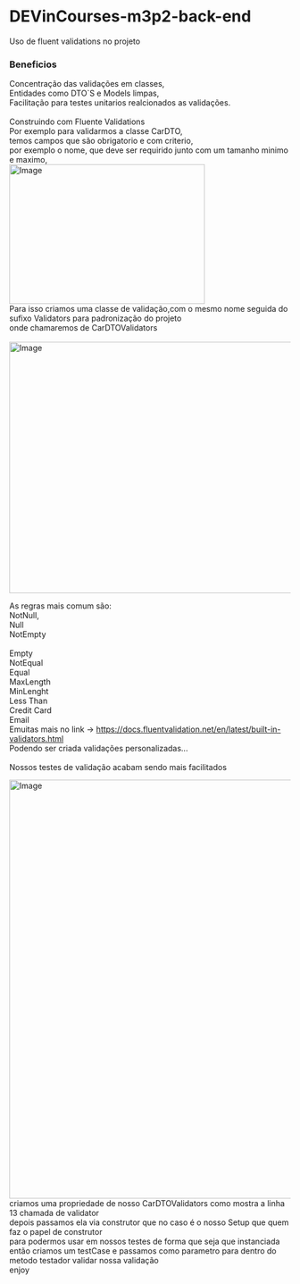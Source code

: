 # DEVinCourses-m3p2-back-end

Uso de fluent validations no projeto<br>
<h3>Beneficios</h3>
Concentração das validações em classes,<br>
Entidades como DTO`S e Models limpas,<br>
Facilitação para testes unitarios realcionados as validações.<br>
<br>
Construindo com Fluente Validations<br>
Por exemplo para validarmos a classe CarDTO,<br>
temos campos que são obrigatorio e com criterio,<br>
por exemplo o nome, que deve ser requirido junto com um tamanho minimo e maximo,<br>

<img src=https://user-images.githubusercontent.com/37316110/201797018-4993a76a-fe26-4244-ae7e-3ecca3be4ca5.png alt="Image" height="250" width="350">
<br>
Para isso criamos uma classe de validação,com o mesmo nome seguida do sufixo Validators para padronização do projeto<br>
onde chamaremos de CarDTOValidators<br>
<br>

<img src=https://user-images.githubusercontent.com/37316110/201799032-0e3cab74-9a9a-4442-92a2-ab984e640ef9.png alt="Image" height="450" width="650">

As regras mais comum são:<br>
NotNull,<br>
Null<br>
NotEmpty<br><br>
Empty<br>
NotEqual<br>
Equal<br>
MaxLength<br>
MinLenght<br>
Less Than<br>
Credit Card<br>
Email<br>
Emuitas mais no link -> https://docs.fluentvalidation.net/en/latest/built-in-validators.html <br>
Podendo ser criada validações personalizadas...<br>
<br>
Nossos testes de validação acabam sendo mais facilitados <br>


<img src=https://user-images.githubusercontent.com/37316110/201800954-0708018c-5c23-4d9c-b977-0e763510baa2.png alt="Image" height="750" width="750">
<Apos importarmos a classe que se deseja testar<br>
criamos uma propriedade de nosso CarDTOValidators como mostra a linha 13 chamada de validator<br>
depois passamos ela via construtor que no caso é o nosso Setup que quem faz o papel de construtor <br>
para podermos usar em nossos testes de forma que seja que instanciada <br>
então criamos um testCase e passamos como parametro para dentro do metodo testador validar nossa validação<br>
enjoy




    
